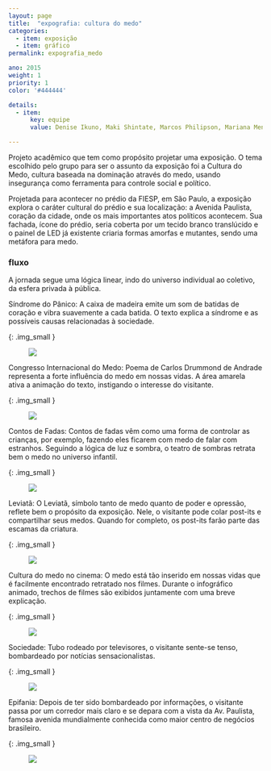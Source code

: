 ```yaml
---
layout: page
title:  "expografia: cultura do medo"
categories:
  - item: exposição
  - item: gráfico
permalink: expografia_medo

ano: 2015
weight: 1
priority: 1
color: '#444444'

details:
  - item:
      key: equipe
      value: Denise Ikuno, Maki Shintate, Marcos Philipson, Mariana Menegon e Vivian Fugiwara

---
```


Projeto acadêmico que tem como propósito projetar uma exposição. O tema escolhido pelo grupo para ser o assunto da exposição foi a Cultura do Medo, cultura baseada na dominação através do medo, usando insegurança como ferramenta para controle social e político.

Projetada para acontecer no prédio da FIESP, em São Paulo, a exposição explora o caráter cultural do prédio e sua localização: a Avenida Paulista, coração da cidade, onde os mais importantes atos políticos acontecem. Sua fachada, ícone do prédio, seria coberta por um tecido branco translúcido e o painel de LED já existente criaria formas amorfas e mutantes, sendo uma metáfora para medo.

### fluxo

A jornada segue uma lógica linear, indo do universo individual ao coletivo, da esfera privada à pública.

Síndrome do Pânico: A caixa de madeira emite um som de batidas de coração e vibra suavemente a cada batida. O texto explica a síndrome e as possíveis causas relacionadas à sociedade.

{: .img_small }
<figure><img src="{{ site.baseurl }}/assets/medo/medo1.png"/></figure>

Congresso Internacional do Medo: Poema de Carlos Drummond de Andrade representa a forte influência do medo em nossas vidas. A área amarela ativa a animação do texto, instigando o interesse do visitante.

{: .img_small }
<figure><img src="{{ site.baseurl }}/assets/medo/medo2.png"/></figure>

Contos de Fadas: Contos de fadas vêm como uma forma de controlar as crianças, por exemplo, fazendo eles ficarem com medo de falar com estranhos. Seguindo a lógica de luz e sombra, o teatro de sombras retrata bem o medo no universo infantil.

{: .img_small }
<figure><img src="{{ site.baseurl }}/assets/medo/medo3.png"/></figure>

Leviatã: O Leviatã, símbolo tanto de medo quanto de poder e opressão, reflete bem o propósito da exposição. Nele, o visitante pode colar post-its e compartilhar seus medos. Quando for completo, os post-its farão parte das escamas da criatura.

{: .img_small }
<figure><img src="{{ site.baseurl }}/assets/medo/medo4.png"/></figure>

Cultura do medo no cinema: O medo está tão inserido em nossas vidas que é facilmente encontrado retratado nos filmes. Durante o infográfico animado, trechos de filmes são exibidos juntamente com uma breve explicação.

{: .img_small }
<figure><img src="{{ site.baseurl }}/assets/medo/medo5.png"/></figure>

Sociedade: Tubo rodeado por televisores, o visitante sente-se tenso, bombardeado por notícias sensacionalistas.

{: .img_small }
<figure><img src="{{ site.baseurl }}/assets/medo/medo6.png"/></figure>

Epifania: Depois de ter sido bombardeado por informações, o visitante passa por um corredor mais claro e se depara com a vista da Av. Paulista, famosa avenida mundialmente conhecida como maior centro de negócios brasileiro.

{: .img_small }
<figure><img src="{{ site.baseurl }}/assets/medo/medo7.png"/></figure>
